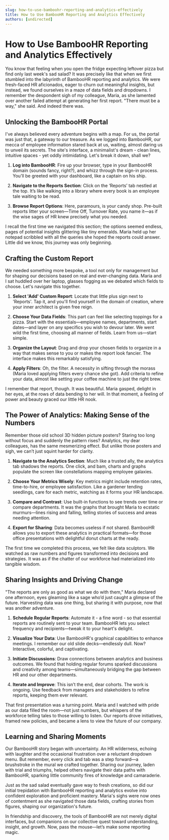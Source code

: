 ```yaml
---
slug: how-to-use-bamboohr-reporting-and-analytics-effectively
title: How to Use BambooHR Reporting and Analytics Effectively
authors: [undirected]
---
```



# How to Use BambooHR Reporting and Analytics Effectively

You know that feeling when you open the fridge expecting leftover pizza but find only last week's sad salad? It was precisely like that when we first stumbled into the labyrinth of BambooHR reporting and analytics. We were fresh-faced HR aficionados, eager to churn out meaningful insights, but instead, we found ourselves in a maze of data fields and dropdowns. I remember the despondent sigh of my colleague, Maria, as she lamented over another failed attempt at generating her first report. "There must be a way," she said. And indeed there was.

## Unlocking the BambooHR Portal

I've always believed every adventure begins with a map. For us, the portal was just that, a gateway to our treasure. As we logged into BambooHR, our mecca of employee information stared back at us, waiting, almost daring us to unveil its secrets. The site's interface, a minimalist's dream - clean lines, intuitive spaces - yet oddly intimidating. Let's break it down, shall we?

1. **Log into BambooHR**: Fire up your browser, type in your BambooHR domain (sounds fancy, right?), and whizz through the sign-in process. You’ll be greeted with your dashboard, like a captain on his ship.

2. **Navigate to the Reports Section**: Click on the ‘Reports’ tab nestled at the top. It’s like walking into a library where every book is an employee tale waiting to be read.

3. **Browse Report Options**: Here, paramours, is your candy shop. Pre-built reports litter your screen—Time Off, Turnover Rate, you name it—as if the wise sages of HR knew precisely what you needed.

I recall the first time we navigated this section; the options seemed endless, pages of potential insights glittering like tiny emeralds. Maria held up her notepad scribbled with all the queries she hoped the reports could answer. Little did we know, this journey was only beginning.

## Crafting the Custom Report

We needed something more bespoke, a tool not only for management but for shaping our decisions based on real and ever-changing data. Maria and I sat huddled over her laptop, glasses fogging as we debated which fields to choose. Let's navigate this together.

1. **Select 'Add' Custom Report**: Locate that little plus sign next to 'Reports'. Tap it, and you'll find yourself in the domain of creation, where your inner architect is given free reign.

2. **Choose Your Data Fields**: This part can feel like selecting toppings for a pizza. Start with the essentials—employee names, departments, start dates—and layer on any specifics you wish to devour later. We went wild the first time, choosing all manner of fields. Learn from us—start simple.

3. **Organize the Layout**: Drag and drop your chosen fields to organize in a way that makes sense to you or makes the report look fancier. The interface makes this remarkably satisfying.

4. **Apply Filters**: Oh, the filter. A necessity in sifting through the morass (Maria loved applying filters every chance she got). Add criteria to refine your data, almost like setting your coffee machine to just the right brew.

I remember that report, though. It was beautiful. Maria gasped, delight in her eyes, at the rows of data bending to her will. In that moment, a feeling of power and beauty graced our little HR nook.

## The Power of Analytics: Making Sense of the Numbers

Remember those old school 3D hidden picture posters? Staring too long without focus and suddenly the pattern rises? Analytics, my dear colleagues, has the same mesmerizing effect. But unlike those posters and sigh, we can’t just squint harder for clarity.

1. **Navigate to the Analytics Section**: Much like a trusted ally, the analytics tab shadows the reports. One click, and bam, charts and graphs populate the screen like constellations mapping employee galaxies.

2. **Choose Your Metrics Wisely**: Key metrics might include retention rates, time-to-hire, or employee satisfaction. Like a gardener tending seedlings, care for each metric, watching as it forms your HR landscape.

3. **Compare and Contrast**: Use built-in functions to see trends over time or compare departments. It was the graphs that brought Maria to ecstatic murmurs—lines rising and falling, telling stories of success and areas needing attention.

4. **Export for Sharing**: Data becomes useless if not shared. BambooHR allows you to export these analytics in practical formats—for those office presentations with delightful donut charts at the ready.

The first time we completed this process, we felt like data sculptors. We watched as raw numbers and figures transformed into decisions and strategies. It was as if the chatter of our workforce had materialized into tangible wisdom.

## Sharing Insights and Driving Change

"The reports are only as good as what we do with them," Maria declared one afternoon, eyes gleaming like a sage who’d just caught a glimpse of the future. Harvesting data was one thing, but sharing it with purpose, now that was another adventure.

1. **Schedule Regular Reports**: Automate it - a fine word - so that essential reports are routinely sent to your team. BambooHR lets you select frequency and recipients—tweak it to your heart's delight.

2. **Visualize Your Data**: Use BambooHR's graphical capabilities to enhance meetings. I remember our old slide decks—endlessly dull. Now? Interactive, colorful, and captivating.

3. **Initiate Discussions**: Draw connections between analytics and business outcomes. We found that holding regular forums sparked discussions and creativity among teams—simultaneously bridging the gap between HR and our other departments.

4. **Iterate and Improve**: This isn’t the end, dear cohorts. The work is ongoing. Use feedback from managers and stakeholders to refine reports, keeping them ever relevant.

That first presentation was a turning point. Maria and I watched with pride as our data filled the room—not just numbers, but whispers of the workforce telling tales to those willing to listen. Our reports drove initiatives, framed new policies, and became a lens to view the future of our company.

## Learning and Sharing Moments

Our BambooHR story began with uncertainty. An HR wilderness, echoing with laughter and the occasional frustration over a reluctant dropdown menu. But remember, every click and tab was a step forward—a brushstroke in the mural we crafted together. Sharing our journey, laden with trial and triumphs, helped others navigate their data paths with BambooHR, sparking little community fires of knowledge and camaraderie.

Just as the sad salad eventually gave way to fresh creations, so did our initial trepidation with BambooHR reporting and analytics evolve into confident exploration and proficient mastery. Maria's sighs were now ones of contentment as she navigated those data fields, crafting stories from figures, shaping our organization's future.

In friendship and discovery, the tools of BambooHR are not merely digital interfaces, but companions on our collective quest toward understanding, insight, and growth. Now, pass the mouse—let’s make some reporting magic.